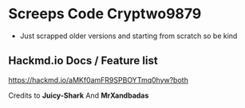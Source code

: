 # Screeps Code Cryptwo9879
- Just scrapped older versions and starting from scratch so be kind
## Hackmd.io Docs / Feature list
https://hackmd.io/aMKf0amFR9SPBOYTmq0hyw?both

Credits to **Juicy-Shark** And **MrXandbadas**

